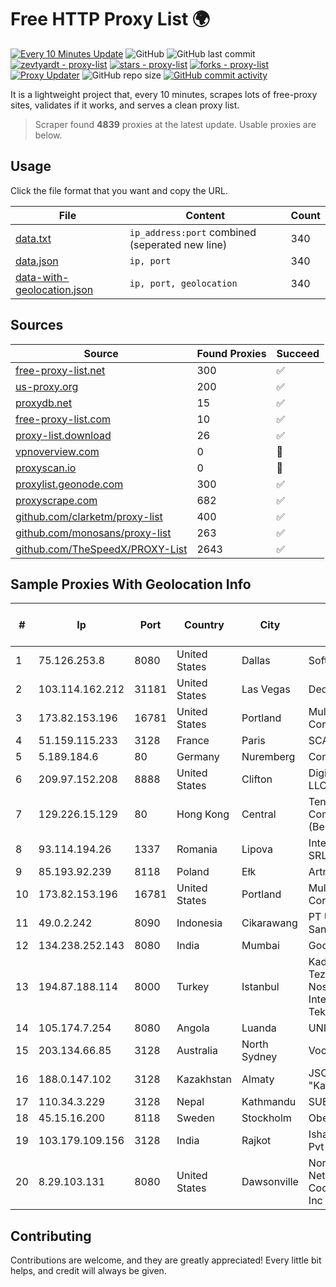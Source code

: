
# Free HTTP Proxy List 🌍

[![Every 10 Minutes Update](https://github.com/mertguvencli/http-proxy-list/actions/workflows/main.yml/badge.svg?branch=main)](https://github.com/mertguvencli/http-proxy-list/actions/workflows/main.yml)
![GitHub](https://img.shields.io/github/license/mertguvencli/http-proxy-list)
![GitHub last commit](https://img.shields.io/github/last-commit/mertguvencli/http-proxy-list)
[![zevtyardt - proxy-list](https://img.shields.io/static/v1?label=zevtyardt&message=proxy-list&color=blue&logo=github)](https://github.com/zevtyardt/proxy-list "Go to GitHub repo")
[![stars - proxy-list](https://img.shields.io/github/stars/zevtyardt/proxy-list?style=social)](https://github.com/zevtyardt/proxy-list)
[![forks - proxy-list](https://img.shields.io/github/forks/zevtyardt/proxy-list?style=social)](https://github.com/zevtyardt/proxy-list)
[![Proxy Updater](https://github.com/zevtyardt/proxy-list/workflows/Proxy%20Updater/badge.svg)](https://github.com/zevtyardt/proxy-list/actions?query=workflow:"Proxy+Updater")
![GitHub repo size](https://img.shields.io/github/repo-size/zevtyardt/proxy-list)
[![GitHub commit activity](https://img.shields.io/github/commit-activity/m/zevtyardt/proxy-list?logo=commits)](https://github.com/zevtyardt/proxy-list/commits/main)

It is a lightweight project that, every 10 minutes, scrapes lots of free-proxy sites, validates if it works, and serves a clean proxy list.

> Scraper found **4839** proxies at the latest update. Usable proxies are below.

## Usage

Click the file format that you want and copy the URL.

|File|Content|Count|
|----|-------|-----|
|[data.txt](https://raw.githubusercontent.com/mertguvencli/http-proxy-list/main/proxy-list/data.txt)|`ip_address:port` combined (seperated new line)|340|
|[data.json](https://raw.githubusercontent.com/mertguvencli/http-proxy-list/main/proxy-list/data.json)|`ip, port`|340|
|[data-with-geolocation.json](https://raw.githubusercontent.com/mertguvencli/http-proxy-list/main/proxy-list/data-with-geolocation.json)|`ip, port, geolocation`|340|

## Sources

|Source|Found Proxies|Succeed|
|------|-------------|-------|
|[free-proxy-list.net](https://free-proxy-list.net)|300|✅|
|[us-proxy.org](https://www.us-proxy.org)|200|✅|
|[proxydb.net](http://proxydb.net)|15|✅|
|[free-proxy-list.com](https://free-proxy-list.com/?page=&port=&type%5B%5D=http&type%5B%5D=https&up_time=0&search=Search)|10|✅|
|[proxy-list.download](https://www.proxy-list.download/HTTP)|26|✅|
|[vpnoverview.com](https://vpnoverview.com/privacy/anonymous-browsing/free-proxy-servers)|0|🚫|
|[proxyscan.io](https://www.proxyscan.io)|0|🚫|
|[proxylist.geonode.com](https://proxylist.geonode.com/api/proxy-list?limit=300&page=1&sort_by=lastChecked&sort_type=desc&protocols=http,https)|300|✅|
|[proxyscrape.com](https://api.proxyscrape.com/v2/?request=displayproxies&protocol=http&timeout=10000&country=all&ssl=all&anonymity=all)|682|✅|
|[github.com/clarketm/proxy-list](https://raw.githubusercontent.com/clarketm/proxy-list/master/proxy-list-raw.txt)|400|✅|
|[github.com/monosans/proxy-list](https://raw.githubusercontent.com/monosans/proxy-list/main/proxies/http.txt)|263|✅|
|[github.com/TheSpeedX/PROXY-List](https://raw.githubusercontent.com/TheSpeedX/PROXY-List/master/http.txt)|2643|✅|


## Sample Proxies With Geolocation Info

|#|Ip|Port|Country|City|Internet Service Provider|
|-|--|----|-------|----|-------------------------|
|1|75.126.253.8|8080|United States|Dallas|SoftLayer|
|2|103.114.162.212|31181|United States|Las Vegas|DediPath|
|3|173.82.153.196|16781|United States|Portland|Multacom Corporation|
|4|51.159.115.233|3128|France|Paris|SCALEWAY|
|5|5.189.184.6|80|Germany|Nuremberg|Contabo GmbH|
|6|209.97.152.208|8888|United States|Clifton|DigitalOcean, LLC|
|7|129.226.15.129|80|Hong Kong|Central|Tencent Cloud Computing (Beijing) Co|
|8|93.114.194.26|1337|Romania|Lipova|Interkvm Host SRL|
|9|85.193.92.239|8118|Poland|Ełk|Artnet Sp. z o.o.|
|10|173.82.153.196|16781|United States|Portland|Multacom Corporation|
|11|49.0.2.242|8090|Indonesia|Cikarawang|PT Usaha Adi Sanggoro|
|12|134.238.252.143|8080|India|Mumbai|Google LLC|
|13|194.87.188.114|8000|Turkey|Istanbul|Kadir Huseyin Tezcan Nosspeed Internet Teknolojileri|
|14|105.174.7.254|8080|Angola|Luanda|UNITEL SA|
|15|203.134.66.85|3128|Australia|North Sydney|Vocus PTY LTD|
|16|188.0.147.102|3128|Kazakhstan|Almaty|JSC "KazTransCom"|
|17|110.34.3.229|3128|Nepal|Kathmandu|SUBISU C7|
|18|45.15.16.200|8118|Sweden|Stockholm|Obehosting AB|
|19|103.179.109.156|3128|India|Rajkot|Ishan Netsol Pvt Ltd|
|20|8.29.103.131|8080|United States|Dawsonville|North Georgia Network Cooperative, Inc|



## Contributing

Contributions are welcome, and they are greatly appreciated! Every
little bit helps, and credit will always be given.

